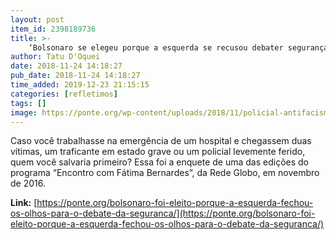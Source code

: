 ```yaml
---
layout: post
item_id: 2398189736
title: >-
    ‘Bolsonaro se elegeu porque a esquerda se recusou debater segurança pública’
author: Tatu D'Oquei
date: 2018-11-24 14:18:27
pub_date: 2018-11-24 14:18:27
time_added: 2019-12-23 21:15:15
categories: [refletimos]
tags: []
image: https://ponte.org/wp-content/uploads/2018/11/policial-antifacismo.jpg
---
```


Caso você trabalhasse na emergência de um hospital e chegassem duas vítimas, um traficante em estado grave ou um policial levemente ferido, quem você salvaria primeiro? Essa foi a enquete de uma das edições do programa “Encontro com Fátima Bernardes”, da Rede Globo, em novembro de 2016.

**Link:** [https://ponte.org/bolsonaro-foi-eleito-porque-a-esquerda-fechou-os-olhos-para-o-debate-da-seguranca/](https://ponte.org/bolsonaro-foi-eleito-porque-a-esquerda-fechou-os-olhos-para-o-debate-da-seguranca/)

